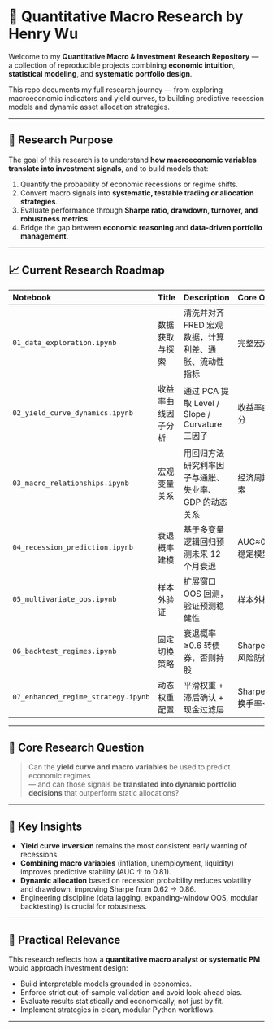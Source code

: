 # 🧠 Quantitative Macro Research by Henry Wu

Welcome to my **Quantitative Macro & Investment Research Repository** — a collection of reproducible projects combining **economic intuition**, **statistical modeling**, and **systematic portfolio design**.

This repo documents my full research journey — from exploring macroeconomic indicators and yield curves, to building predictive recession models and dynamic asset allocation strategies.

---

## 🎯 Research Purpose

The goal of this research is to understand **how macroeconomic variables translate into investment signals**, and to build models that:
1. Quantify the probability of economic recessions or regime shifts.  
2. Convert macro signals into **systematic, testable trading or allocation strategies**.  
3. Evaluate performance through **Sharpe ratio, drawdown, turnover, and robustness metrics**.  
4. Bridge the gap between **economic reasoning** and **data-driven portfolio management**.

---

## 📈 Current Research Roadmap

| Notebook | Title | Description | Core Output |
|:--|:--|:--|:--|
| `01_data_exploration.ipynb` | 数据获取与探索 | 清洗并对齐 FRED 宏观数据，计算利差、通胀、流动性指标 | 完整宏观数据集 |
| `02_yield_curve_dynamics.ipynb` | 收益率曲线因子分析 | 通过 PCA 提取 Level / Slope / Curvature 三因子 | 收益率曲线主成分 |
| `03_macro_relationships.ipynb` | 宏观变量关系 | 用回归方法研究利率因子与通胀、失业率、GDP 的动态关系 | 经济周期因果线索 |
| `04_recession_prediction.ipynb` | 衰退概率建模 | 基于多变量逻辑回归预测未来 12 个月衰退 | AUC≈0.81 的稳定模型 |
| `05_multivariate_oos.ipynb` | 样本外验证 | 扩展窗口 OOS 回测，验证预测稳健性 | 样本外概率序列 |
| `06_backtest_regimes.ipynb` | 固定切换策略 | 衰退概率≥0.6 转债券，否则持股 | Sharpe=0.62，风险防御有效 |
| `07_enhanced_regime_strategy.ipynb` | 动态权重配置 | 平滑权重 + 滞后确认 + 现金过滤层 | Sharpe=0.86，换手率<2% |

---

## 🧩 Core Research Question

> Can the **yield curve and macro variables** be used to predict economic regimes  
> — and can those signals be **translated into dynamic portfolio decisions** that outperform static allocations?

---

## 🧠 Key Insights

- **Yield curve inversion** remains the most consistent early warning of recessions.  
- **Combining macro variables** (inflation, unemployment, liquidity) improves predictive stability (AUC ↑ to 0.81).  
- **Dynamic allocation** based on recession probability reduces volatility and drawdown, improving Sharpe from 0.62 → 0.86.  
- Engineering discipline (data lagging, expanding-window OOS, modular backtesting) is crucial for robustness.  

---

## 💼 Practical Relevance

This research reflects how a **quantitative macro analyst or systematic PM** would approach investment design:
- Build interpretable models grounded in economics.  
- Enforce strict out-of-sample validation and avoid look-ahead bias.  
- Evaluate results statistically and economically, not just by fit.  
- Implement strategies in clean, modular Python workflows.

---
